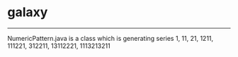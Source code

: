 # galaxy
********************************************************
NumericPattern.java is a class which is generating series 
1,
11,
21,
1211,
111221,
312211,
13112221,
1113213211
